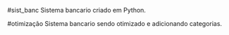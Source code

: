 #sist_banc 
Sistema bancario criado em Python.

#otimização
Sistema bancario sendo otimizado e adicionando categorias. 
